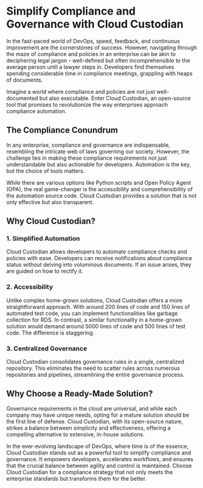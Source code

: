 # Simplify Compliance and Governance with Cloud Custodian

In the fast-paced world of DevOps, speed, feedback, and continuous improvement are the cornerstones of success. However, navigating through the maze of compliance and policies in an enterprise can be akin to deciphering legal jargon - well-defined but often incomprehensible to the average person until a lawyer steps in. Developers find themselves spending considerable time in compliance meetings, grappling with heaps of documents.

Imagine a world where compliance and policies are not just well-documented but also executable. Enter Cloud Custodian, an open-source tool that promises to revolutionize the way enterprises approach compliance automation.

## The Compliance Conundrum

In any enterprise, compliance and governance are indispensable, resembling the intricate web of laws governing our society. However, the challenge lies in making these compliance requirements not just understandable but also actionable for developers. Automation is the key, but the choice of tools matters.

While there are various options like Python scripts and Open Policy Agent (OPA), the real game-changer is the accessibility and comprehensibility of the automation source code. Cloud Custodian provides a solution that is not only effective but also transparent.

## Why Cloud Custodian?

### 1. Simplified Automation

Cloud Custodian allows developers to automate compliance checks and policies with ease. Developers can receive notifications about compliance status without delving into voluminous documents. If an issue arises, they are guided on how to rectify it.

### 2. Accessibility

Unlike complex home-grown solutions, Cloud Custodian offers a more straightforward approach. With around 200 lines of code and 150 lines of automated test code, you can implement functionalities like garbage collection for RDS. In contrast, a similar functionality in a home-grown solution would demand around 5000 lines of code and 500 lines of test code. The difference is staggering.

### 3. Centralized Governance

Cloud Custodian consolidates governance rules in a single, centralized repository. This eliminates the need to scatter rules across numerous repositories and pipelines, streamlining the entire governance process.

## Why Choose a Ready-Made Solution?

Governance requirements in the cloud are universal, and while each company may have unique needs, opting for a mature solution should be the first line of defense. Cloud Custodian, with its open-source nature, strikes a balance between simplicity and effectiveness, offering a compelling alternative to extensive, in-house solutions.

In the ever-evolving landscape of DevOps, where time is of the essence, Cloud Custodian stands out as a powerful tool to simplify compliance and governance. It empowers developers, accelerates workflows, and ensures that the crucial balance between agility and control is maintained. Choose Cloud Custodian for a compliance strategy that not only meets the enterprise standards but transforms them for the better.
